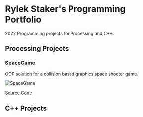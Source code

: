 # Rylek Staker's Programming Portfolio

2022 Programming projects for Processing and C++.

## Processing Projects

### SpaceGame

OOP solution for a collision based graphics space shooter game.

![SpaceGame]()

[Source Code](https://github.com/RylekStaker/programmingportfolio2021-2022/blob/gh-pages/src/SpaceGame.zip)

## C++ Projects
